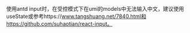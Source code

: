 使用antd input时，在受控模式下在umi的models中无法输入中文，建议使用useState或参考https://www.tangshuang.net/7840.html和https://github.com/suhaotian/react-input。
